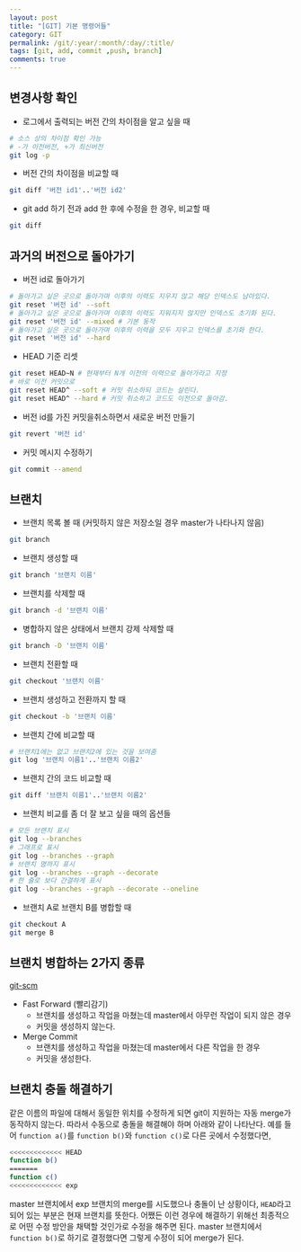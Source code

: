 ```yaml
---
layout: post
title: "[GIT] 기본 명령어들"
category: GIT
permalink: /git/:year/:month/:day/:title/
tags: [git, add, commit ,push, branch]
comments: true
---
```


## 변경사항 확인

- 로그에서 출력되는 버전 간의 차이점을 알고 싶을 때

```bash
# 소스 상의 차이점 확인 가능
# -가 이전버전, +가 최신버전
git log -p 
```

- 버전 간의 차이점을 비교할 때

```bash
git diff '버전 id1'..'버전 id2'
```

- git add 하기 전과 add 한 후에 수정을 한 경우, 비교할 때

```bash
git diff
```

## 과거의 버전으로 돌아가기

- 버전 id로 돌아가기

```bash
# 돌아가고 싶은 곳으로 돌아가며 이후의 이력도 지우지 않고 해당 인덱스도 남아있다.
git reset '버전 id' --soft
# 돌아가고 싶은 곳으로 돌아가며 이후의 이력도 지워지지 않지만 인덱스도 초기화 된다.
git reset '버전 id' --mixed # 기본 동작
# 돌아가고 싶은 곳으로 돌아가며 이후의 이력을 모두 지우고 인덱스를 초기화 한다.
git reset '버전 id' --hard
```

- HEAD 기준 리셋

```bash
git reset HEAD~N # 현재부터 N개 이전의 이력으로 돌아가라고 지정
# 바로 이전 커밋으로
git reset HEAD^ --soft # 커밋 취소하되 코드는 살린다.
git reset HEAD^ --hard # 커밋 취소하고 코드도 이전으로 돌아감.
```

- 버전 id를 가진 커밋을취소하면서 새로운 버전 만들기

```bash
git revert '버전 id'
```

- 커밋 메시지 수정하기

```bash
git commit --amend
```

## 브랜치

- 브랜치 목록 볼 때 (커밋하지 않은 저장소일 경우 master가 나타나지 않음)

```bash
git branch
```

- 브랜치 생성할 때

```bash
git branch '브랜치 이름'
```

- 브랜치를 삭제할 때

```bash
git branch -d '브랜치 이름'
```

- 병합하지 않은 상태에서 브랜치 강제 삭제할 때

```bash
git branch -D '브랜치 이름'
```

- 브랜치 전환할 때

```bash
git checkout '브랜치 이름'
```

- 브랜치 생성하고 전환까지 할 때

```bash
git checkout -b '브랜치 이름'
```

- 브랜치 간에 비교할 때

```bash
# 브랜치1에는 없고 브랜치2에 있는 것을 보여줌
git log '브랜치 이름1'..'브랜치 이름2'
```

- 브랜치 간의 코드 비교할 때

```bash
git diff '브랜치 이름1'..'브랜치 이름2'
```

- 브랜치 비교를 좀 더 잘 보고 싶을 때의 옵션들

```bash
# 모든 브랜치 표시
git log --branches
# 그래프로 표시
git log --branches --graph
# 브랜치 명까지 표시
git log --branches --graph --decorate
# 한 줄로 보다 간결하게 표시
git log --branches --graph --decorate --oneline
```

- 브랜치 A로 브랜치 B를 병합할 때

```bash
git checkout A
git merge B
```

## 브랜치 병합하는 2가지 종류

[git-scm](https://git-scm.com/book/ko/v2/Git-%EB%B8%8C%EB%9E%9C%EC%B9%98-%EB%B8%8C%EB%9E%9C%EC%B9%98%EC%99%80-Merge-%EC%9D%98-%EA%B8%B0%EC%B4%88)

- Fast Forward (빨리감기)
  - 브랜치를 생성하고 작업을 마쳤는데 master에서 아무런 작업이 되지 않은 경우
  - 커밋을 생성하지 않는다.
- Merge Commit
  - 브랜치를 생성하고 작업을 마쳤는데 master에서 다른 작업을 한 경우
  - 커밋을 생성한다.

## 브랜치 충돌 해결하기

같은 이름의 파일에 대해서 동일한 위치를 수정하게 되면 git이 지원하는 자동 merge가 동작하지 않는다. 따라서 수동으로 충돌을 해결해야 하며 아래와 같이 나타난다. 예를 들어 `function a()`를 `function b()`와 `function c()`로 다른 곳에서 수정했다면,

```bash
<<<<<<<<<<<<< HEAD
function b()
=======
function c()
<<<<<<<<<<<<< exp
```

master 브랜치에서 exp 브랜치의 merge를 시도했으나 충돌이 난 상황이다, `HEAD`라고 되어 있는 부분은 현재 브랜치를 뜻한다. 어쨌든 이런 경우에 해결하기 위해선 최종적으로 어떤 수정 방안을 채택할 것인가로 수정을 해주면 된다. master 브랜치에서 `function b()`로 하기로 결정했다면 그렇게 수정이 되어 merge가 된다. 